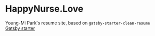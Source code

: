 # HappyNurse.Love

Young-Mi Park's resume site, based on `gatsby-starter-clean-resume` [Gatsby starter](https://github.com/masoudkarimif/gatsby-starter-clean-resume)
